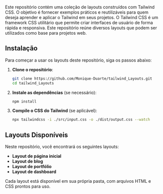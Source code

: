Este repositório contém uma coleção de layouts construídos com Tailwind CSS. O objetivo é fornecer exemplos práticos e reutilizáveis para quem deseja aprender e aplicar o Tailwind em seus projetos. O Tailwind CSS é um framework CSS utilitário que permite criar interfaces de usuário de forma rápida e responsiva. Este repositório reúne diversos layouts que podem ser utilizados como base para projetos web.

## Instalação

Para começar a usar os layouts deste repositório, siga os passos abaixo:

1. **Clone o repositório**:

   ```bash
   git clone https://github.com/Monique-Duarte/tailwind_Layouts.git
   cd tailwind_Layouts
   ```

2. **Instale as dependências** (se necessário):

   ```bash
   npm install
   ```

3. **Compile o CSS do Tailwind** (se aplicável):

   ```bash
   npx tailwindcss -i ./src/input.css -o ./dist/output.css --watch
   ```

## Layouts Disponíveis

Neste repositório, você encontrará os seguintes layouts:

- **Layout de página inicial**
- **Layout de blog**
- **Layout de portfólio**
- **Layout de dashboard**

Cada layout está disponível em sua própria pasta, com arquivos HTML e CSS prontos para uso.
